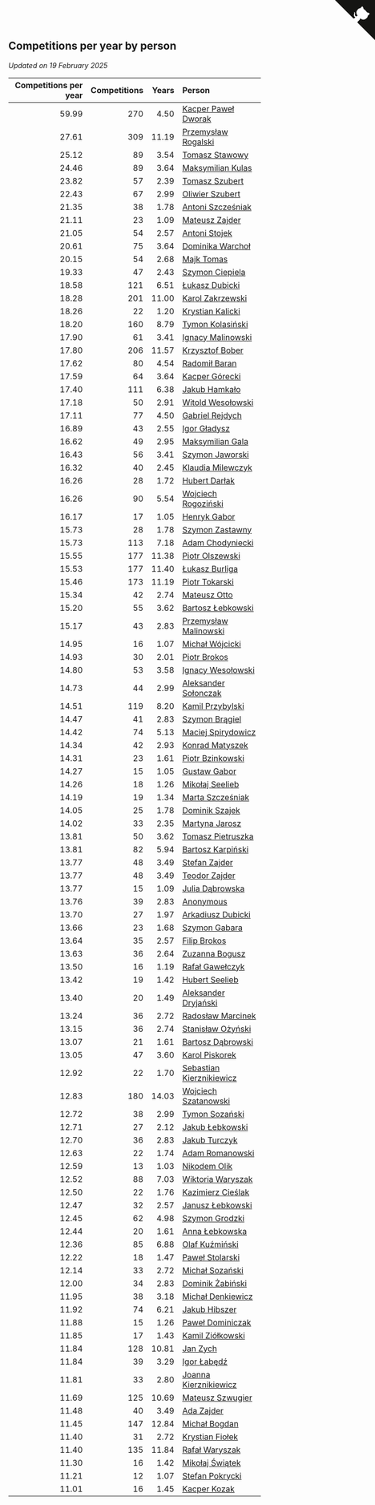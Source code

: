 ## Competitions per year by person

*Updated on 19 February 2025*

| Competitions per year | Competitions | Years | Person |
| ---: | ---: | ---: | :--- |
| 59.99 | 270 | 4.50 | [Kacper Paweł Dworak](https://www.worldcubeassociation.org/persons/2020DWOR01) |
| 27.61 | 309 | 11.19 | [Przemysław Rogalski](https://www.worldcubeassociation.org/persons/2013ROGA02) |
| 25.12 | 89 | 3.54 | [Tomasz Stawowy](https://www.worldcubeassociation.org/persons/2021STAW01) |
| 24.46 | 89 | 3.64 | [Maksymilian Kulas](https://www.worldcubeassociation.org/persons/2021KULA02) |
| 23.82 | 57 | 2.39 | [Tomasz Szubert](https://www.worldcubeassociation.org/persons/2022SZUB02) |
| 22.43 | 67 | 2.99 | [Oliwier Szubert](https://www.worldcubeassociation.org/persons/2022SZUB01) |
| 21.35 | 38 | 1.78 | [Antoni Szcześniak](https://www.worldcubeassociation.org/persons/2023SZCZ04) |
| 21.11 | 23 | 1.09 | [Mateusz Zajder](https://www.worldcubeassociation.org/persons/2024ZAJD01) |
| 21.05 | 54 | 2.57 | [Antoni Stojek](https://www.worldcubeassociation.org/persons/2022STOJ03) |
| 20.61 | 75 | 3.64 | [Dominika Warchoł](https://www.worldcubeassociation.org/persons/2021WARC01) |
| 20.15 | 54 | 2.68 | [Majk Tomas](https://www.worldcubeassociation.org/persons/2022TOMA05) |
| 19.33 | 47 | 2.43 | [Szymon Ciepiela](https://www.worldcubeassociation.org/persons/2022CIEP01) |
| 18.58 | 121 | 6.51 | [Łukasz Dubicki](https://www.worldcubeassociation.org/persons/2018DUBI01) |
| 18.28 | 201 | 11.00 | [Karol Zakrzewski](https://www.worldcubeassociation.org/persons/2014ZAKR01) |
| 18.26 | 22 | 1.20 | [Krystian Kalicki](https://www.worldcubeassociation.org/persons/2023KALI10) |
| 18.20 | 160 | 8.79 | [Tymon Kolasiński](https://www.worldcubeassociation.org/persons/2016KOLA02) |
| 17.90 | 61 | 3.41 | [Ignacy Malinowski](https://www.worldcubeassociation.org/persons/2021MALI02) |
| 17.80 | 206 | 11.57 | [Krzysztof Bober](https://www.worldcubeassociation.org/persons/2013BOBE01) |
| 17.62 | 80 | 4.54 | [Radomił Baran](https://www.worldcubeassociation.org/persons/2020BARA02) |
| 17.59 | 64 | 3.64 | [Kacper Górecki](https://www.worldcubeassociation.org/persons/2021GORE01) |
| 17.40 | 111 | 6.38 | [Jakub Hamkało](https://www.worldcubeassociation.org/persons/2018HAMK01) |
| 17.18 | 50 | 2.91 | [Witold Wesołowski](https://www.worldcubeassociation.org/persons/2022WESO01) |
| 17.11 | 77 | 4.50 | [Gabriel Rejdych](https://www.worldcubeassociation.org/persons/2020REJD01) |
| 16.89 | 43 | 2.55 | [Igor Gładysz](https://www.worldcubeassociation.org/persons/2022GLAD01) |
| 16.62 | 49 | 2.95 | [Maksymilian Gala](https://www.worldcubeassociation.org/persons/2022GALA01) |
| 16.43 | 56 | 3.41 | [Szymon Jaworski](https://www.worldcubeassociation.org/persons/2021JAWO01) |
| 16.32 | 40 | 2.45 | [Klaudia Milewczyk](https://www.worldcubeassociation.org/persons/2022MILE05) |
| 16.26 | 28 | 1.72 | [Hubert Darłak](https://www.worldcubeassociation.org/persons/2023DARL03) |
| 16.26 | 90 | 5.54 | [Wojciech Rogoziński](https://www.worldcubeassociation.org/persons/2019ROGO04) |
| 16.17 | 17 | 1.05 | [Henryk Gabor](https://www.worldcubeassociation.org/persons/2024GABO02) |
| 15.73 | 28 | 1.78 | [Szymon Zastawny](https://www.worldcubeassociation.org/persons/2023ZAST01) |
| 15.73 | 113 | 7.18 | [Adam Chodyniecki](https://www.worldcubeassociation.org/persons/2017CHOD02) |
| 15.55 | 177 | 11.38 | [Piotr Olszewski](https://www.worldcubeassociation.org/persons/2013OLSZ02) |
| 15.53 | 177 | 11.40 | [Łukasz Burliga](https://www.worldcubeassociation.org/persons/2013BURL01) |
| 15.46 | 173 | 11.19 | [Piotr Tokarski](https://www.worldcubeassociation.org/persons/2013TOKA01) |
| 15.34 | 42 | 2.74 | [Mateusz Otto](https://www.worldcubeassociation.org/persons/2022OTTO01) |
| 15.20 | 55 | 3.62 | [Bartosz Łebkowski](https://www.worldcubeassociation.org/persons/2021LEBK01) |
| 15.17 | 43 | 2.83 | [Przemysław Malinowski](https://www.worldcubeassociation.org/persons/2022MALI01) |
| 14.95 | 16 | 1.07 | [Michał Wójcicki](https://www.worldcubeassociation.org/persons/2024WOJC01) |
| 14.93 | 30 | 2.01 | [Piotr Brokos](https://www.worldcubeassociation.org/persons/2023BROK01) |
| 14.80 | 53 | 3.58 | [Ignacy Wesołowski](https://www.worldcubeassociation.org/persons/2021WESO01) |
| 14.73 | 44 | 2.99 | [Aleksander Sołonczak](https://www.worldcubeassociation.org/persons/2022SOLO01) |
| 14.51 | 119 | 8.20 | [Kamil Przybylski](https://www.worldcubeassociation.org/persons/2016PRZY01) |
| 14.47 | 41 | 2.83 | [Szymon Brągiel](https://www.worldcubeassociation.org/persons/2022BRAG03) |
| 14.42 | 74 | 5.13 | [Maciej Spirydowicz](https://www.worldcubeassociation.org/persons/2020SPIR01) |
| 14.34 | 42 | 2.93 | [Konrad Matyszek](https://www.worldcubeassociation.org/persons/2022MATY02) |
| 14.31 | 23 | 1.61 | [Piotr Bzinkowski](https://www.worldcubeassociation.org/persons/2023BZIN01) |
| 14.27 | 15 | 1.05 | [Gustaw Gabor](https://www.worldcubeassociation.org/persons/2024GABO01) |
| 14.26 | 18 | 1.26 | [Mikołaj Seelieb](https://www.worldcubeassociation.org/persons/2023SEEL04) |
| 14.19 | 19 | 1.34 | [Marta Szcześniak](https://www.worldcubeassociation.org/persons/2023SZCZ07) |
| 14.05 | 25 | 1.78 | [Dominik Szajek](https://www.worldcubeassociation.org/persons/2023SZAJ01) |
| 14.02 | 33 | 2.35 | [Martyna Jarosz](https://www.worldcubeassociation.org/persons/2022JARO01) |
| 13.81 | 50 | 3.62 | [Tomasz Pietruszka](https://www.worldcubeassociation.org/persons/2021PIET01) |
| 13.81 | 82 | 5.94 | [Bartosz Karpiński](https://www.worldcubeassociation.org/persons/2019KARP03) |
| 13.77 | 48 | 3.49 | [Stefan Zajder](https://www.worldcubeassociation.org/persons/2021ZAJD02) |
| 13.77 | 48 | 3.49 | [Teodor Zajder](https://www.worldcubeassociation.org/persons/2021ZAJD03) |
| 13.77 | 15 | 1.09 | [Julia Dąbrowska](https://www.worldcubeassociation.org/persons/2024DABR01) |
| 13.76 | 39 | 2.83 | [Anonymous](https://www.worldcubeassociation.org/persons/2022ANON03) |
| 13.70 | 27 | 1.97 | [Arkadiusz Dubicki](https://www.worldcubeassociation.org/persons/2023DUBI01) |
| 13.66 | 23 | 1.68 | [Szymon Gabara](https://www.worldcubeassociation.org/persons/2023GABA01) |
| 13.64 | 35 | 2.57 | [Filip Brokos](https://www.worldcubeassociation.org/persons/2022BROK03) |
| 13.63 | 36 | 2.64 | [Zuzanna Bogusz](https://www.worldcubeassociation.org/persons/2022BOGU01) |
| 13.50 | 16 | 1.19 | [Rafał Gawełczyk](https://www.worldcubeassociation.org/persons/2023GAWE01) |
| 13.42 | 19 | 1.42 | [Hubert Seelieb](https://www.worldcubeassociation.org/persons/2023SEEL02) |
| 13.40 | 20 | 1.49 | [Aleksander Dryjański](https://www.worldcubeassociation.org/persons/2023DRYJ01) |
| 13.24 | 36 | 2.72 | [Radosław Marcinek](https://www.worldcubeassociation.org/persons/2022MARC05) |
| 13.15 | 36 | 2.74 | [Stanisław Ożyński](https://www.worldcubeassociation.org/persons/2022OZYN01) |
| 13.07 | 21 | 1.61 | [Bartosz Dąbrowski](https://www.worldcubeassociation.org/persons/2023DABR07) |
| 13.05 | 47 | 3.60 | [Karol Piskorek](https://www.worldcubeassociation.org/persons/2021PISK01) |
| 12.92 | 22 | 1.70 | [Sebastian Kierznikiewicz](https://www.worldcubeassociation.org/persons/2023KIER02) |
| 12.83 | 180 | 14.03 | [Wojciech Szatanowski](https://www.worldcubeassociation.org/persons/2011SZAT01) |
| 12.72 | 38 | 2.99 | [Tymon Sozański](https://www.worldcubeassociation.org/persons/2022SOZA01) |
| 12.71 | 27 | 2.12 | [Jakub Łebkowski](https://www.worldcubeassociation.org/persons/2023LEBK01) |
| 12.70 | 36 | 2.83 | [Jakub Turczyk](https://www.worldcubeassociation.org/persons/2022TURC02) |
| 12.63 | 22 | 1.74 | [Adam Romanowski](https://www.worldcubeassociation.org/persons/2023ROMA10) |
| 12.59 | 13 | 1.03 | [Nikodem Olik](https://www.worldcubeassociation.org/persons/2024OLIK01) |
| 12.52 | 88 | 7.03 | [Wiktoria Waryszak](https://www.worldcubeassociation.org/persons/2018WARY01) |
| 12.50 | 22 | 1.76 | [Kazimierz Cieślak](https://www.worldcubeassociation.org/persons/2023CIES01) |
| 12.47 | 32 | 2.57 | [Janusz Łebkowski](https://www.worldcubeassociation.org/persons/2022LEBK01) |
| 12.45 | 62 | 4.98 | [Szymon Grodzki](https://www.worldcubeassociation.org/persons/2020GROD01) |
| 12.44 | 20 | 1.61 | [Anna Łebkowska](https://www.worldcubeassociation.org/persons/2023LEBK04) |
| 12.36 | 85 | 6.88 | [Olaf Kuźmiński](https://www.worldcubeassociation.org/persons/2018KUZM02) |
| 12.22 | 18 | 1.47 | [Paweł Stolarski](https://www.worldcubeassociation.org/persons/2023STOL04) |
| 12.14 | 33 | 2.72 | [Michał Sozański](https://www.worldcubeassociation.org/persons/2022SOZA02) |
| 12.00 | 34 | 2.83 | [Dominik Żabiński](https://www.worldcubeassociation.org/persons/2022ZABI01) |
| 11.95 | 38 | 3.18 | [Michał Denkiewicz](https://www.worldcubeassociation.org/persons/2021DENK01) |
| 11.92 | 74 | 6.21 | [Jakub Hibszer](https://www.worldcubeassociation.org/persons/2018HIBS01) |
| 11.88 | 15 | 1.26 | [Paweł Dominiczak](https://www.worldcubeassociation.org/persons/2023DOMI21) |
| 11.85 | 17 | 1.43 | [Kamil Ziółkowski](https://www.worldcubeassociation.org/persons/2023ZIOL01) |
| 11.84 | 128 | 10.81 | [Jan Zych](https://www.worldcubeassociation.org/persons/2014ZYCH01) |
| 11.84 | 39 | 3.29 | [Igor Łabędź](https://www.worldcubeassociation.org/persons/2021LABE01) |
| 11.81 | 33 | 2.80 | [Joanna Kierznikiewicz](https://www.worldcubeassociation.org/persons/2022KIER01) |
| 11.69 | 125 | 10.69 | [Mateusz Szwugier](https://www.worldcubeassociation.org/persons/2014SZWU01) |
| 11.48 | 40 | 3.49 | [Ada Zajder](https://www.worldcubeassociation.org/persons/2021ZAJD01) |
| 11.45 | 147 | 12.84 | [Michał Bogdan](https://www.worldcubeassociation.org/persons/2012BOGD01) |
| 11.40 | 31 | 2.72 | [Krystian Fiołek](https://www.worldcubeassociation.org/persons/2022FIOL01) |
| 11.40 | 135 | 11.84 | [Rafał Waryszak](https://www.worldcubeassociation.org/persons/2013WARY01) |
| 11.30 | 16 | 1.42 | [Mikołaj Świątek](https://www.worldcubeassociation.org/persons/2023SWIA01) |
| 11.21 | 12 | 1.07 | [Stefan Pokrycki](https://www.worldcubeassociation.org/persons/2024POKR01) |
| 11.01 | 16 | 1.45 | [Kacper Kozak](https://www.worldcubeassociation.org/persons/2023KOZA05) |


<a href="https://github.com/maxidragon/wca_statistics_pl" class="github-corner" aria-label="View source on Github"><svg width="80" height="80" viewBox="0 0 250 250" style="fill:#151513; color:#fff; position: absolute; top: 0; border: 0; right: 0;" aria-hidden="true"><path d="M0,0 L115,115 L130,115 L142,142 L250,250 L250,0 Z"></path><path d="M128.3,109.0 C113.8,99.7 119.0,89.6 119.0,89.6 C122.0,82.7 120.5,78.6 120.5,78.6 C119.2,72.0 123.4,76.3 123.4,76.3 C127.3,80.9 125.5,87.3 125.5,87.3 C122.9,97.6 130.6,101.9 134.4,103.2" fill="currentColor" style="transform-origin: 130px 106px;" class="octo-arm"></path><path d="M115.0,115.0 C114.9,115.1 118.7,116.5 119.8,115.4 L133.7,101.6 C136.9,99.2 139.9,98.4 142.2,98.6 C133.8,88.0 127.5,74.4 143.8,58.0 C148.5,53.4 154.0,51.2 159.7,51.0 C160.3,49.4 163.2,43.6 171.4,40.1 C171.4,40.1 176.1,42.5 178.8,56.2 C183.1,58.6 187.2,61.8 190.9,65.4 C194.5,69.0 197.7,73.2 200.1,77.6 C213.8,80.2 216.3,84.9 216.3,84.9 C212.7,93.1 206.9,96.0 205.4,96.6 C205.1,102.4 203.0,107.8 198.3,112.5 C181.9,128.9 168.3,122.5 157.7,114.1 C157.9,116.9 156.7,120.9 152.7,124.9 L141.0,136.5 C139.8,137.7 141.6,141.9 141.8,141.8 Z" fill="currentColor" class="octo-body"></path></svg></a><style>.github-corner:hover .octo-arm{animation:octocat-wave 560ms ease-in-out}@keyframes octocat-wave{0%,100%{transform:rotate(0)}20%,60%{transform:rotate(-25deg)}40%,80%{transform:rotate(10deg)}}@media (max-width:500px){.github-corner:hover .octo-arm{animation:none}.github-corner .octo-arm{animation:octocat-wave 560ms ease-in-out}}</style>
